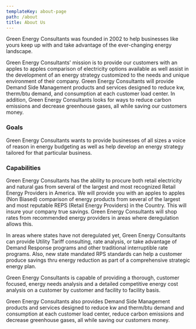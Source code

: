 ```yaml
---
templateKey: about-page
path: /about
title: About Us
---
```

Green Energy Consultants was founded in 2002 to help businesses like yours keep up with and take advantage of the ever-changing energy landscape.

Green Energy Consultants' mission is to provide our customers with an apples to apples comparison of electricity options available as well assist in the development of an energy strategy customized to the needs and unique environment of their company. Green Energy Consultants will provide Demand Side Management products and services designed to reduce kw, therm/btu demand, and consumption at each customer load center. In addition, Green Energy Consultants looks for ways to reduce carbon emissions and decrease greenhouse gases, all while saving our customers money.



### Goals

Green Energy Consultants wants to provide businesses of all sizes a voice of reason in energy budgeting as well as help develop an energy strategy tailored for that particular business. 

### Capabilities

Green Energy Consultants has the ability to procure both retail electricity and natural gas from several of the largest and most recognized Retail Energy Providers in America. We will provide you with an apples to apples (Non Biased) comparison of energy products from several of the largest and most reputable REPS (Retail Energy Providers) in the Country. This will insure your company true savings. Green Energy Consultants will shop rates from recommended energy providers in areas where deregulation allows this.

In areas where states have not deregulated yet, Green Energy Consultants can provide Utility Tariff consulting, rate analysis, or take advantage of Demand Response programs and other traditional interruptible rate programs. Also, new state mandated RPS standards can help a customer produce savings thru energy reduction as part of a comprehensive strategic energy plan.

Green Energy Consultants is capable of providing a thorough, customer focused, energy needs analysis and a detailed competitive energy cost analysis on a customer by customer and facility to facility basis.

Green Energy Consultants also provides Demand Side Management products and services designed to reduce kw and therm/btu demand and consumption at each customer load center, reduce carbon emissions and decrease greenhouse gases, all while saving our customers money.